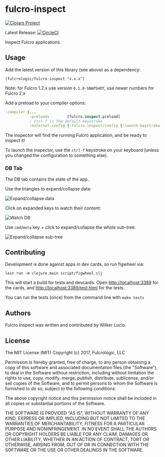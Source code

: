 # fulcro-inspect

[![Clojars Project](https://img.shields.io/clojars/v/fulcrologic/fulcro-inspect.svg)](https://clojars.org/fulcrologic/fulcro-inspect)

Latest Release: [![CircleCI](https://circleci.com/gh/fulcrologic/fulcro-inspect/tree/master.svg?style=svg)](https://circleci.com/gh/fulcrologic/fulcro-inspect/tree/master)

Inspect Fulcro applications

## Usage

Add the latest version of this library (see above) as a dependency:

```
[fulcrologic/fulcro-inspect "x.x.x"]
```

Note: for Fulcro 1.2.x use version `0.1.0-SNAPSHOT`, use newer numbers for Fulcro 2.x

Add a preload to your compiler options:

```clojure
:compiler {...
           :preloads        [fulcro.inspect.preload]
           ; ctrl-f is the default keystroke
           :external-config {:fulcro.inspect/config {:launch-keystroke "ctrl-f"}}}
```

The inspector will find the running Fulcro application, and be ready to inspect it!

To launch the inspector, use the `ctrl-f` keystroke on your keyboard (unless you changed the
configuration to something else).

### DB Tab

The DB tab contains the state of the app.

Use the triangles to expand/collapse data:

![Expand/collapse data](https://raw.githubusercontent.com/fulcrologic/fulcro-inspect/develop/doc/db-expand.gif)

Click on expanded keys to watch their content:

![Watch DB](https://raw.githubusercontent.com/fulcrologic/fulcro-inspect/develop/doc/db-watch.gif)

Use `cmd`/`meta` key + click to expand/collapse the whole sub-tree:

![Expand/collapse sub-tree](https://raw.githubusercontent.com/fulcrologic/fulcro-inspect/develop/doc/db-expand-children.gif)

## Contributing

Development is done against apps in dev cards, so run figwheel
via:

```
lein run -m clojure.main script/figwheel.clj
```

This will start a build for tests and devcards. Open
[http://localhost:3389](http://localhost:3389) for the
cards, and
[http://localhost:3389/test.html](http://localhost:3389/test.html) for the
tests.

You can run the tests (once) from the command line with `make tests`

## Authors

Fulcro Inspect was written and contributed by Wilker Lucio.

## License

The MIT License (MIT)
Copyright (c) 2017, Fulcrologic, LLC

Permission is hereby granted, free of charge, to any person obtaining a copy of this software and associated
documentation files (the "Software"), to deal in the Software without restriction, including without limitation the
rights to use, copy, modify, merge, publish, distribute, sublicense, and/or sell copies of the Software, and to permit
persons to whom the Software is furnished to do so, subject to the following conditions:

The above copyright notice and this permission notice shall be included in all copies or substantial portions of the
Software.

THE SOFTWARE IS PROVIDED "AS IS", WITHOUT WARRANTY OF ANY KIND, EXPRESS OR IMPLIED, INCLUDING BUT NOT LIMITED TO THE
WARRANTIES OF MERCHANTABILITY, FITNESS FOR A PARTICULAR PURPOSE AND NONINFRINGEMENT. IN NO EVENT SHALL THE AUTHORS OR
COPYRIGHT HOLDERS BE LIABLE FOR ANY CLAIM, DAMAGES OR OTHER LIABILITY, WHETHER IN AN ACTION OF CONTRACT, TORT OR
OTHERWISE, ARISING FROM, OUT OF OR IN CONNECTION WITH THE SOFTWARE OR THE USE OR OTHER DEALINGS IN THE SOFTWARE.
